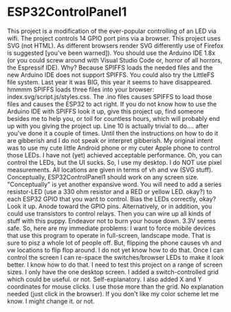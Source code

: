 # ESP32ControlPanel1
This project is a modification of the ever-popular controlling of an LED via wifi. 
The project controls 14 GPIO port pins via a browser. 
This project uses SVG (not HTML). As different browsers render SVG differently use of Firefox is suggested [you've been warned]).
  You should use the Arduino IDE 1.8x (or you could screw around with Visual Studio Code or, horror of all horrors, the Espressif IDE). Why? Because SPIFFS loads the needed files and the new Arduino IDE does not support SPIFFS.
  You could also try the LittleFS file system. Last year it was BIG, this year it seems to have disappeared. hmmmm
  SPIFFS loads three files into your browser: index.svg/script.js/styles.css.
  The .ino files causes SPIFFS to load those files and causes the ESP32 to act right.
  If you do not know how to use the Arduino IDE with SPIFFS look it up, give this project up, find someone besides me to help you, or toil for countless hours, which will probably end up with you giving the project up.
  Line 10 is actually trivial to do.... after you've done it a couple of times. Until then the instructions on how to do it are gibberish and I do not speak or interpret gibberish.
  My original intent was to use my cute little Android phone or my cuter Apple phone to control those LEDs. I have not (yet) achieved acceptable performance. Oh, you can control the LEDs, but the UI sucks. 
  So, I use my desktop. 
  I do NOT use pixel measurements. All locations are given in terms of vh and vw (SVG stuff). Conceptually, ESP32ControlPanel1 should work on any screen size. "Conceptually" is yet another expansive word.
You will need to add a series resistor-LED (use a 330 ohm resistor and a RED or yellow LED. okay?) to each ESP32 GPIO that you want to control. Bias the LEDs correctly, okay? Look it up. Anode toward the GPIO pins. 
Alternatively, or in addition, you could use transistors to control relays. Then you can wire up all kinds of stuff with this puppy. Endeavor not to burn your house down. 3.3V seems safe. 
So, here are my immediate problems:
  I want to force mobile devices that use this program to operate in full-screen, landscape mode. That is sure to pisz a whole lot of people off. But, flipping the phone causes vh and vw locations to flip flop around.
  I do not yet know how to do that.
  Once I can control the screen I can re-space the switches/browser LEDs to make it look better. I know how to do that. 
  I need to test this project on a range of screen sizes. I only have the one desktop screen.
    I added a switch-controlled grid which could be useful. or not. Self-explanatory.
    I also added X and Y coordinates for mouse clicks. I use those more than the grid. No explanation needed (just click in the browser). 
    If you don't like my color scheme let me know. I might change it. or not. 
  
  
